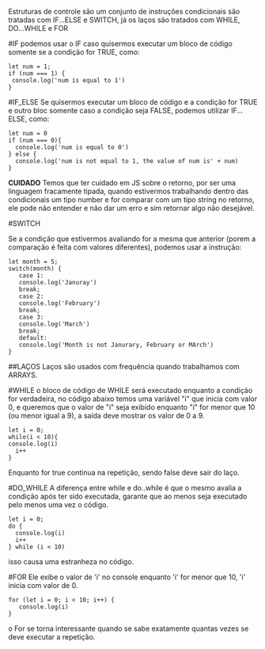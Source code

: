 Estruturas de controle são um conjunto de instruções condicionais são tratadas com IF...ELSE e SWITCH, já os laços são tratados com WHILE, DO...WHILE e FOR 


#IF
podemos usar o IF  caso quisermos executar um bloco de código somente se a condição for TRUE, como: 
```
let num = 1;
if (num === 1) {
 console.log('num is equal to 1')
}
```


#IF_ELSE
Se quisermos executar um bloco de código e a condição for TRUE e outro bloc somente caso a condição seja FALSE, podemos utilizar IF... ELSE, como: 
```
let num = 0 
if (num === 0){
  console.log('num is equal to 0')
} else {
  console.log('num is not equal to 1, the value of num is' + num)
}
```

**CUIDADO** 
Temos que ter cuidado em JS sobre o retorno, por ser uma linguagem fracamente tipada, quando estivermos trabalhando dentro das condicionais um tipo number 
e for comparar com um tipo string no retorno, ele pode não entender e não dar um erro e sim retornar algo não desejável. 


#SWITCH

Se a  condição que estivermos avaliando for a mesma que anterior (porem a comparação é feita com valores diferentes), podemos usar a instrução:
```
let month = 5;
switch(month) {
   case 1:
   console.log('Januray')
   break;
   case 2:
   console.log('February')
   break;
   case 3:
   console.log('March')
   break;
   default:
   console.log('Month is not Janurary, February or MArch')
}
```

##LAÇOS
Laços são usados com frequência quando trabalhamos com ARRAYS.

#WHILE 
o bloco de código de WHILE será executado enquanto a condição for verdadeira, no código abaixo temos uma variável "i" que inicia com valor 0, e queremos que o valor de "i" seja exibido enquanto "i" for menor que 10 (ou menor igual a 9), a saída deve mostrar os valor de 0 a 9.
```
let i = 0;
while(i < 10){
console.log(i)
  i++
}
```

Enquanto for true continua na repetição, sendo false deve sair do laço. 


#DO_WHILE
A diferença entre while e do..while é que o mesmo avalia a condição após ter sido executada, garante que ao menos seja executado pelo menos uma vez o código.
```
let i = 0;
do {
  console.log(i)
  i++
} while (i < 10)
```
isso causa uma estranheza no código.



#FOR
Ele exibe o valor de 'i' no console enquanto 'i' for menor que 10, 'i' inicia com valor de 0.
```
for (let i = 0; i < 10; i++) {
   console.log(i)
}
```
o For se torna interessante quando se sabe exatamente quantas vezes se deve executar a repetição. 